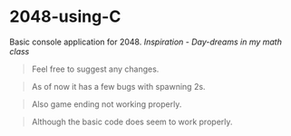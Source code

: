 # 2048-using-C
Basic console application for 2048.
*Inspiration - Day-dreams in my math class*

> Feel free to suggest any changes.

> As of now it has a few bugs with spawning 2s.

> Also game ending not working properly.

> Although the basic code does seem to work properly. 
